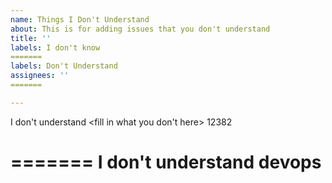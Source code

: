 ```yaml
---
name: Things I Don't Understand
about: This is for adding issues that you don't understand
title: ''
labels: I don't know
=======
labels: Don't Understand
assignees: ''
=======

---
```


I don't understand <fill in what you don't here>
12382

=======
I don't understand devops
=======
